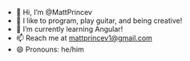 - 👋 Hi, I’m @MattPrincev
- 👀 I like to program, play guitar, and being creative!
- 🌱 I’m currently learning Angular!
- 📫 Reach me at mattprincev1@gmail.com
- 😄 Pronouns: he/him

<!---
MattPrincev/MattPrincev is a ✨ special ✨ repository because its `README.md` (this file) appears on your GitHub profile.
You can click the Preview link to take a look at your changes.
--->
